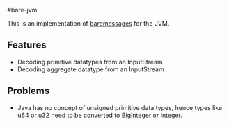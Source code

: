 #bare-jvm

This is an implementation of [baremessages](https://baremessages.org/) for the JVM.

## Features
- Decoding primitive datatypes from an InputStream
- Decoding aggregate datatype from an InputStream

## Problems
- Java has no concept of unsigned primitive data types, hence types like u64 or u32 need to be converted to BigInteger or Integer.